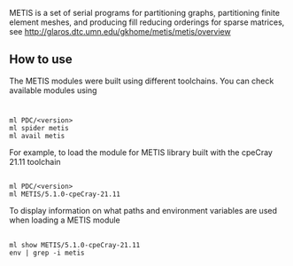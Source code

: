 METIS is a set of serial programs for partitioning graphs, partitioning finite element meshes, and producing fill reducing orderings for sparse matrices, see http://glaros.dtc.umn.edu/gkhome/metis/metis/overview


## How to use

The METIS modules were built using different toolchains. You can check available modules using

# 

```
ml PDC/<version>
ml spider metis
ml avail metis
```
For example, to load the module for METIS library built with the cpeCray 21.11 toolchain

## 

```
ml PDC/<version>
ml METIS/5.1.0-cpeCray-21.11
```
To display information on what paths and environment variables are used when loading a
METIS module

## 

```
ml show METIS/5.1.0-cpeCray-21.11
env | grep -i metis
```

